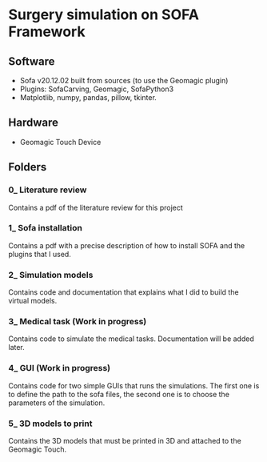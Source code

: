 # Surgery simulation on SOFA Framework
## Software
- Sofa v20.12.02 built from sources (to use the Geomagic plugin)
- Plugins: SofaCarving, Geomagic, SofaPython3
- Matplotlib, numpy, pandas, pillow, tkinter.

## Hardware
- Geomagic Touch Device 

## Folders
### 0_ Literature review
Contains a pdf of the literature review for this project
### 1_ Sofa installation
Contains a pdf with a precise description of how to install SOFA and the plugins that I used.
### 2_ Simulation models
Contains code and documentation that explains what I did to build the virtual models.
### 3_ Medical task (Work in progress)
Contains code to simulate the medical tasks. Documentation will be added later.
### 4_ GUI (Work in progress)
Contains code for two simple GUIs that runs the simulations. The first one is to define the path to the sofa files, the second one is to choose the parameters of the simulation. 
### 5_ 3D models to print
Contains the 3D models that must be printed in 3D and attached to the Geomagic Touch.
